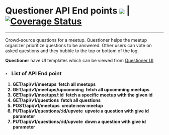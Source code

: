 # Questioner API End points <img src="https://travis-ci.org/mwibutsa/Questioner.svg?branch=develop"> | <a href='https://coveralls.io/github/mwibutsa/Questioner?branch=feature_fileuload'><img src='https://coveralls.io/repos/github/mwibutsa/Questioner/badge.svg?branch=feature_fileuload' alt='Coverage Status' /></a>
<hr>
Crowd-source questions for a meetup. Questioner helps the meetup organizer prioritize questions to be answered. Other users can vote on asked questions and they bubble to the top or bottom of the log.

<strong>Questioner</strong> have UI templates which can be viewed from <a href="https://mwibutsa.github.io/Questioner/UI/index.html">Questioner UI</a>

<h3>&#8227; &nbsp; List of API End point</h3>

<ol>
  <li><b>GET/api/v1/meetups<b>&nbsp; fetch all meetups</li>
  <li><b>GET/api/v1/meetups/upcomming<b>&nbsp; fetch all upcomming meetups</li>
  <li><b>GET/api/v1/meetups/:id<b>&nbsp; fetch a specific meetup with the given id</li>
  <li><b>GET/api/v1/questions<b>&nbsp; fetch all questions</li>
  <li><b>POST/api/v1/meetups<b>&nbsp; create new meetup</li>
  <li><b>PUT/api/v1/questions/:id/upvote<b>&nbsp; upvote a question with give id parameter</li>
  <li><b>PUT/api/v1/questions/:id/upvote<b>&nbsp; down a question with give id parameter</li>
</ol>


